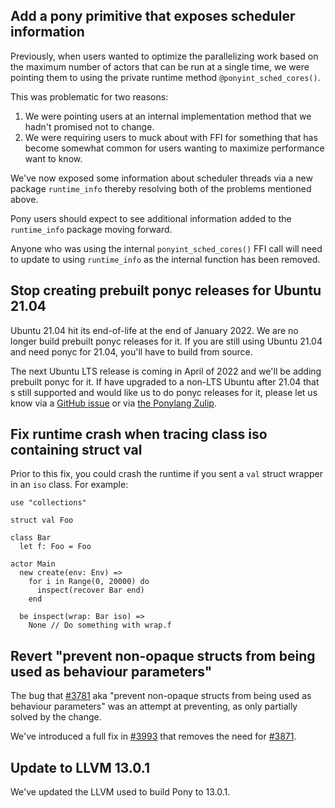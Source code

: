 ## Add a pony primitive that exposes scheduler information

Previously, when users wanted to optimize the parallelizing work based on the maximum number of actors that can be run at a single time, we were pointing them to using the private runtime method `@ponyint_sched_cores()`.

This was problematic for two reasons:

1. We were pointing users at an internal implementation method that we hadn't promised not to change.
2. We were requiring users to muck about with FFI for something that has become somewhat common for users wanting to maximize performance want to know.

We've now exposed some information about scheduler threads via a new package `runtime_info` thereby resolving both of the problems mentioned above.

Pony users should expect to see additional information added to the `runtime_info` package moving forward.

Anyone who was using the internal `ponyint_sched_cores()` FFI call will need to update to using `runtime_info` as the internal function has been removed.

## Stop creating prebuilt ponyc releases for Ubuntu 21.04

Ubuntu 21.04 hit its end-of-life at the end of January 2022. We are no longer build prebuilt ponyc releases for it. If you are still using Ubuntu 21.04 and need ponyc for 21.04, you'll have to build from source.

The next Ubuntu LTS release is coming in April of 2022 and we'll be adding prebuilt ponyc for it. If have upgraded to a non-LTS Ubuntu after 21.04 that s still supported and would like us to do ponyc releases for it, please let us know via a [GitHub issue](https://github.com/ponylang/ponyc/issues) or via [the Ponylang Zulip](https://ponylang.zulipchat.com/).

## Fix runtime crash when tracing class iso containing struct val

Prior to this fix, you could crash the runtime if you sent a `val` struct wrapper in an `iso` class. For example:

```pony
use "collections"

struct val Foo

class Bar
  let f: Foo = Foo

actor Main
  new create(env: Env) =>
    for i in Range(0, 20000) do
      inspect(recover Bar end)
    end

  be inspect(wrap: Bar iso) =>
    None // Do something with wrap.f
```

## Revert "prevent non-opaque structs from being used as behaviour parameters"

The bug that [#3781](https://github.com/ponylang/ponyc/pull/3781) aka "prevent non-opaque structs from being used as behaviour parameters" was an attempt at preventing, as only partially solved by the change.

We've introduced a full fix in [#3993](https://github.com/ponylang/ponyc/pull/3993) that removes the need for [#3871](https://github.com/ponylang/ponyc/pull/3781).

## Update to LLVM 13.0.1

We've updated the LLVM used to build Pony to 13.0.1.

